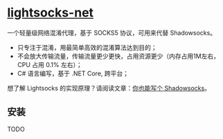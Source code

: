 # [lightsocks-net](https://github.com/codeyu/lightsocks-net)
一个轻量级网络混淆代理，基于 SOCKS5 协议，可用来代替 Shadowsocks。

- 只专注于混淆，用最简单高效的混淆算法达到目的；
- 不会放大传输流量，传输流量更少更快，占用资源更少（内存占用1M左右，CPU 占用 0.1% 左右）；
- C# 语言编写，基于 .NET Core, 跨平台；

想了解 Lightsocks 的实现原理？请阅读文章：[你也能写个 Shadowsocks](https://github.com/gwuhaolin/blog/issues/12)。 

## 安装
TODO
